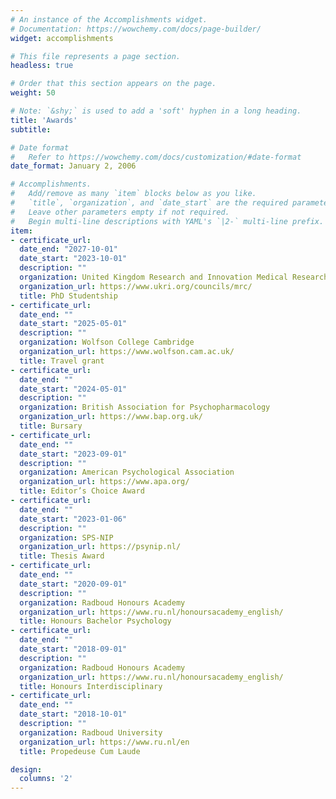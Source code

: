 ```yaml
---
# An instance of the Accomplishments widget.
# Documentation: https://wowchemy.com/docs/page-builder/
widget: accomplishments

# This file represents a page section.
headless: true

# Order that this section appears on the page.
weight: 50

# Note: `&shy;` is used to add a 'soft' hyphen in a long heading.
title: 'Awards'
subtitle:

# Date format
#   Refer to https://wowchemy.com/docs/customization/#date-format
date_format: January 2, 2006

# Accomplishments.
#   Add/remove as many `item` blocks below as you like.
#   `title`, `organization`, and `date_start` are the required parameters.
#   Leave other parameters empty if not required.
#   Begin multi-line descriptions with YAML's `|2-` multi-line prefix.
item:
- certificate_url:
  date_end: "2027-10-01"
  date_start: "2023-10-01"
  description: ""
  organization: United Kingdom Research and Innovation Medical Research Council
  organization_url: https://www.ukri.org/councils/mrc/
  title: PhD Studentship
- certificate_url:
  date_end: ""
  date_start: "2025-05-01"
  description: ""
  organization: Wolfson College Cambridge
  organization_url: https://www.wolfson.cam.ac.uk/
  title: Travel grant
- certificate_url:
  date_end: ""
  date_start: "2024-05-01"
  description: ""
  organization: British Association for Psychopharmacology
  organization_url: https://www.bap.org.uk/
  title: Bursary
- certificate_url:
  date_end: ""
  date_start: "2023-09-01"
  description: ""
  organization: American Psychological Association
  organization_url: https://www.apa.org/
  title: Editor’s Choice Award
- certificate_url: 
  date_end: ""
  date_start: "2023-01-06"
  description: ""
  organization: SPS-NIP
  organization_url: https://psynip.nl/
  title: Thesis Award
- certificate_url: 
  date_end: ""
  date_start: "2020-09-01"
  description: ""
  organization: Radboud Honours Academy
  organization_url: https://www.ru.nl/honoursacademy_english/
  title: Honours Bachelor Psychology
- certificate_url: 
  date_end: ""
  date_start: "2018-09-01"
  description: ""
  organization: Radboud Honours Academy
  organization_url: https://www.ru.nl/honoursacademy_english/
  title: Honours Interdisciplinary
- certificate_url: 
  date_end: ""
  date_start: "2018-10-01"
  description: ""
  organization: Radboud University
  organization_url: https://www.ru.nl/en
  title: Propedeuse Cum Laude

design:
  columns: '2' 
---
```

